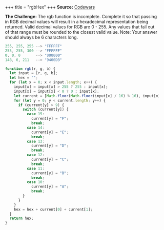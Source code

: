 +++
title = "rgbHex"
+++
**Source:** [Codewars](https://www.codewars.com/kata/513e08acc600c94f01000001/)

**The Challenge:** The rgb function is incomplete. Complete it so that passing in RGB decimal values will result in a hexadecimal representation being returned. Valid decimal values for RGB are 0 - 255. Any values that fall out of that range must be rounded to the closest valid value. Note: Your answer should always be 6 characters long.

```js
255, 255, 255 --> "FFFFFF"
255, 255, 300 --> "FFFFFF"
0, 0, 0       --> "000000"
148, 0, 211   --> "9400D3"
```

```js
function rgb(r, g, b) {
  let input = [r, g, b];
  let hex = "";
  for (let x = 0; x < input.length; x++) {
    input[x] = input[x] > 255 ? 255 : input[x];
    input[x] = input[x] < 0 ? 0 : input[x];
    let current = [Math.floor(Math.floor(input[x] / 16) % 16), input[x] % 16];
    for (let y = 0; y < current.length; y++) {
      if (current[y] > 9) {
        switch (current[y]) {
          case 15:
            current[y] = "F";
            break;
          case 14:
            current[y] = "E";
            break;
          case 13:
            current[y] = "D";
            break;
          case 12:
            current[y] = "C";
            break;
          case 11:
            current[y] = "B";
            break;
          case 10:
            current[y] = "A";
            break;
        }
      }
    }
    hex = hex + current[0] + current[1];
  }
  return hex;
}
```
